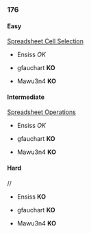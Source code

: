 ### 176

#### Easy

[Spreadsheet Cell Selection](http://www.reddit.com/r/dailyprogrammer/comments/2dvc81/8182014_challenge_176_easy_spreadsheet_developer/)

* Ensiss _OK_

* gfauchart **KO**

* Mawu3n4 **KO**


#### Intermediate

[Spreadsheet Operations](http://www.reddit.com/r/dailyprogrammer/comments/2e2v28/8202014_challenge_176_hard_spreadsheet_developer/)

* Ensiss _OK_

* gfauchart **KO**

* Mawu3n4 **KO**


#### Hard

//

* Ensiss **KO**

* gfauchart **KO**

* Mawu3n4 **KO**
